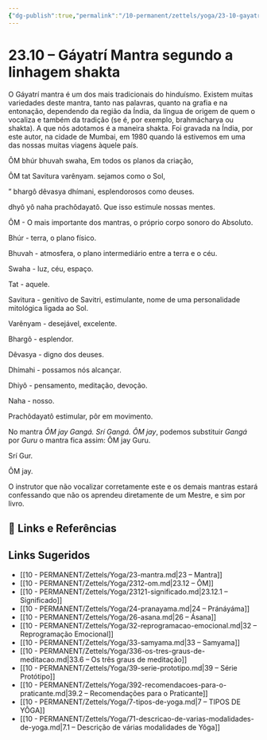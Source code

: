 ```yaml
---
{"dg-publish":true,"permalink":"/10-permanent/zettels/yoga/23-10-gayatri-mantra-segundo-a-linhagem-shakta/","title":"23.10 – Gáyatrí Mantra segundo a linhagem shakta","tags":["source/trato-yoga","type/concept"],"noteIcon":""}
---
```



# 23.10 – Gáyatrí Mantra segundo a linhagem shakta

O Gáyatrí mantra é um dos mais tradicionais do hinduísmo. Existem muitas variedades deste mantra, tanto nas palavras, quanto na grafia e na entonação, dependendo da região da Índia, da língua de origem de quem o vocaliza e também da tradição (se é, por exemplo, brahmácharya ou shakta). A que nós adotamos é a maneira shakta. Foi gravada na Índia, por este autor, na cidade de Mumbai, em 1980 quando lá estivemos em uma das nossas muitas viagens àquele país.

ÔM bhúr bhuvah swaha, Em todos os planos da criação, 

ÔM tat Savitura varênyam. sejamos como o Sol, 

” bhargô dêvasya dhímani, esplendorosos como deuses. 

dhyô yô naha prachôdayatô. Que isso estimule nossas mentes. 

ÔM - O mais importante dos mantras, o próprio corpo sonoro do Absoluto. 

Bhúr - terra, o plano físico. 

Bhuvah - atmosfera, o plano intermediário entre a terra e o céu. 

Swaha - luz, céu, espaço. 

Tat - aquele. 

Savitura - genitivo de Savitri, estimulante, nome de uma personalidade mitológica ligada ao Sol. 

Varênyam - desejável, excelente. 

Bhargô - esplendor. 

Dêvasya - digno dos deuses. 

Dhímahi - possamos nós alcançar. 

Dhiyô - pensamento, meditação, devoção. 

Naha - nosso. 

Prachôdayatô estimular, pôr em movimento.

No mantra *ÔM jay Gangá. Srí Gangá. ÔM jay*, podemos substituir *Gangá* por *Guru* o mantra fica assim:
ÔM jay Guru. 

Srí Gur. 

ÔM jay. 

O instrutor que não vocalizar corretamente este e os demais mantras estará confessando que não os aprendeu diretamente de um Mestre, e sim por livro.

## 🔗 Links e Referências

## Links Sugeridos

- [[10 - PERMANENT/Zettels/Yoga/23-mantra.md\|23 – Mantra]]
- [[10 - PERMANENT/Zettels/Yoga/2312-om.md\|23.12 – ÔM]]
- [[10 - PERMANENT/Zettels/Yoga/23121-significado.md\|23.12.1 – Significado]]
- [[10 - PERMANENT/Zettels/Yoga/24-pranayama.md\|24 – Pránáyáma]]
- [[10 - PERMANENT/Zettels/Yoga/26-asana.md\|26 – Ásana]]
- [[10 - PERMANENT/Zettels/Yoga/32-reprogramacao-emocional.md\|32 – Reprogramação Emocional]]
- [[10 - PERMANENT/Zettels/Yoga/33-samyama.md\|33 – Samyama]]
- [[10 - PERMANENT/Zettels/Yoga/336-os-tres-graus-de-meditacao.md\|33.6 – Os três graus de meditação]]
- [[10 - PERMANENT/Zettels/Yoga/39-serie-prototipo.md\|39 – Série Protótipo]]
- [[10 - PERMANENT/Zettels/Yoga/392-recomendacoes-para-o-praticante.md\|39.2 – Recomendações para o Praticante]]
- [[10 - PERMANENT/Zettels/Yoga/7-tipos-de-yoga.md\|7 – TIPOS DE YÔGA]]
- [[10 - PERMANENT/Zettels/Yoga/71-descricao-de-varias-modalidades-de-yoga.md\|7.1 – Descrição de várias modalidades de Yôga]]